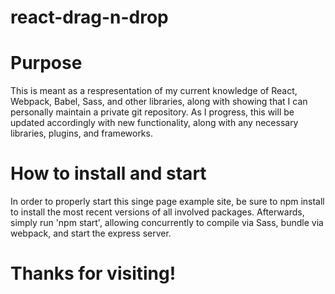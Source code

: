 # react-drag-n-drop

# Purpose
This is meant as a respresentation of my current knowledge of React, Webpack, Babel, Sass, and other libraries, along with showing that I can personally maintain a private git repository. As I progress, this will be updated accordingly with new functionality, along with any necessary libraries, plugins, and frameworks. 

# How to install and start
In order to properly start this singe page example site, be sure to npm install to install the most recent versions of all involved packages. Afterwards, simply run 'npm start', allowing concurrently to compile via Sass, bundle via webpack, and start the express server.

# Thanks for visiting!
